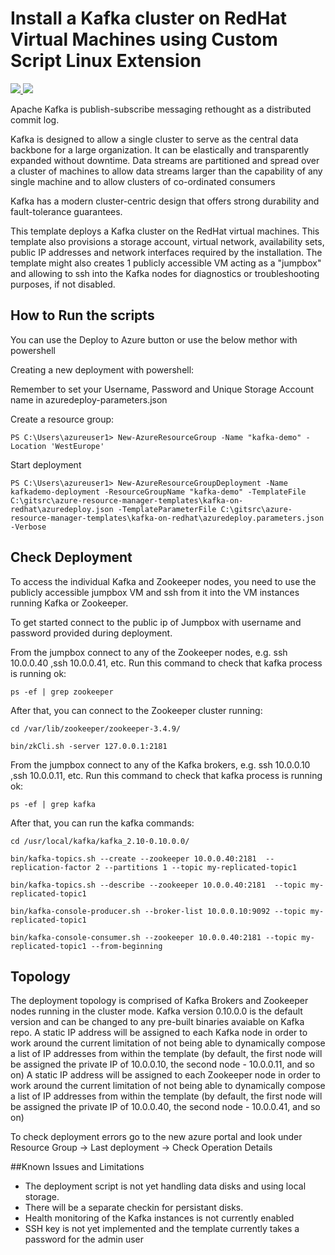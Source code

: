 # Install a Kafka cluster on RedHat Virtual Machines using Custom Script Linux Extension

<a href="https://portal.azure.com/#create/Microsoft.Template/uri/https%3A%2F%2Fraw.githubusercontent.com%2FSaschaDittmann%2Fazure-resource-manager-templates%2Fmaster%2Fkafka-on-redhat%2Fazuredeploy.json" target="_blank">
    <img src="http://azuredeploy.net/deploybutton.png"/>
</a>
<a href="http://armviz.io/#/?load=https%3A%2F%2Fraw.githubusercontent.com%2FSaschaDittmann%2Fazure-resource-manager-templates%2Fmaster%2Fkafka-on-redhat%2Fazuredeploy.json" target="_blank">
    <img src="http://armviz.io/visualizebutton.png"/>
</a>

Apache Kafka is publish-subscribe messaging rethought as a distributed commit log.

Kafka is designed to allow a single cluster to serve as the central data backbone for a large organization. It can be elastically and transparently expanded without downtime. Data streams are partitioned and spread over a cluster of machines to allow data streams larger than the capability of any single machine and to allow clusters of co-ordinated consumers

Kafka has a modern cluster-centric design that offers strong durability and fault-tolerance guarantees.

This template deploys a Kafka cluster on the RedHat virtual machines. This template also provisions a storage account, virtual network, availability sets, public IP addresses and network interfaces required by the installation.
The template might also creates 1 publicly accessible VM acting as a "jumpbox" and allowing to ssh into the Kafka nodes for diagnostics or troubleshooting purposes, if not disabled.

How to Run the scripts
----------------------

You can use the Deploy to Azure button or use the below methor with powershell

Creating a new deployment with powershell:

Remember to set your Username, Password and Unique Storage Account name in azuredeploy-parameters.json

Create a resource group:

    PS C:\Users\azureuser1> New-AzureResourceGroup -Name "kafka-demo" -Location 'WestEurope'

Start deployment

    PS C:\Users\azureuser1> New-AzureResourceGroupDeployment -Name kafkademo-deployment -ResourceGroupName "kafka-demo" -TemplateFile C:\gitsrc\azure-resource-manager-templates\kafka-on-redhat\azuredeploy.json -TemplateParameterFile C:\gitsrc\azure-resource-manager-templates\kafka-on-redhat\azuredeploy.parameters.json -Verbose
    
Check Deployment
----------------

To access the individual Kafka and Zookeeper nodes, you need to use the publicly accessible jumpbox VM and ssh from it into the VM instances running Kafka or Zookeeper.

To get started connect to the public ip of Jumpbox with username and password provided during deployment.

From the jumpbox connect to any of the Zookeeper nodes, e.g. ssh 10.0.0.40 ,ssh 10.0.0.41, etc.
Run this command to check that kafka process is running ok: 

	ps -ef | grep zookeeper 

After that, you can connect to the Zookeeper cluster running:

	cd /var/lib/zookeeper/zookeeper-3.4.9/

    bin/zkCli.sh -server 127.0.0.1:2181

From the jumpbox connect to any of the Kafka brokers, e.g. ssh 10.0.0.10 ,ssh 10.0.0.11, etc.
Run this command to check that kafka process is running ok: 

	ps -ef | grep kafka 

After that, you can run the kafka commands:

	cd /usr/local/kafka/kafka_2.10-0.10.0.0/

	bin/kafka-topics.sh --create --zookeeper 10.0.0.40:2181  --replication-factor 2 --partitions 1 --topic my-replicated-topic1

	bin/kafka-topics.sh --describe --zookeeper 10.0.0.40:2181  --topic my-replicated-topic1

	bin/kafka-console-producer.sh --broker-list 10.0.0.10:9092 --topic my-replicated-topic1
	
	bin/kafka-console-consumer.sh --zookeeper 10.0.0.40:2181 --topic my-replicated-topic1 --from-beginning

Topology
--------

The deployment topology is comprised of Kafka Brokers and Zookeeper nodes running in the cluster mode.
Kafka version 0.10.0.0 is the default version and can be changed to any pre-built binaries avaiable on Kafka repo.
A static IP address will be assigned to each Kafka node in order to work around the current limitation of not being able to dynamically compose a list of IP addresses from within the template (by default, the first node will be assigned the private IP of 10.0.0.10, the second node - 10.0.0.11, and so on)
A static IP address will be assigned to each Zookeeper node in order to work around the current limitation of not being able to dynamically compose a list of IP addresses from within the template (by default, the first node will be assigned the private IP of 10.0.0.40, the second node - 10.0.0.41, and so on)

To check deployment errors go to the new azure portal and look under Resource Group -> Last deployment -> Check Operation Details

##Known Issues and Limitations
- The deployment script is not yet handling data disks and using local storage.
- There will be a separate checkin for persistant disks.
- Health monitoring of the Kafka instances is not currently enabled
- SSH key is not yet implemented and the template currently takes a password for the admin user

